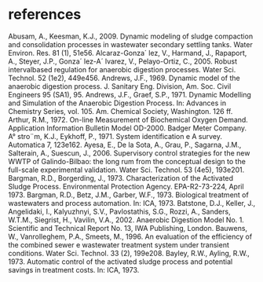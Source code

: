 # references
Abusam, A., Keesman, K.J., 2009. Dynamic modeling of sludge
compaction and consolidation processes in wastewater
secondary settling tanks. Water Environ. Res. 81 (1), 51e56.
Alcaraz-Gonza´ lez, V., Harmand, J., Rapaport, A., Steyer, J.P.,
Gonza´ lez-A´ lvarez, V., Pelayo-Ortiz, C., 2005. Robust intervalbased
regulation for anaerobic digestion processes. Water Sci.
Technol. 52 (1e2), 449e456.
Andrews, J.F., 1969. Dynamic model of the anaerobic digestion
process. J. Sanitary Eng. Division, Am. Soc. Civil Engineers 95
(SA1), 95.
Andrews, J.F., Graef, S.P., 1971. Dynamic Modelling and
Simulation of the Anaerobic Digestion Process. In: Advances
in Chemistry Series, vol. 105. Am. Chemical Society,
Washington. 126 ff.
Arthur, R.M., 1972. On-line Measurement of Biochemical Oxygen
Demand. Application Information Bulletin Model OD-2000.
Badger Meter Company.
A°
stro¨m, K.J., Eykhoff, P., 1971. System identification e A survey.
Automatica 7, 123e162.
Ayesa, E., De la Sota, A., Grau, P., Sagarna, J.M., Salterain, A.,
Suescun, J., 2006. Supervisory control strategies for the new
WWTP of Galindo-Bilbao: the long rum from the conceptual
design to the full-scale experimental validation. Water Sci.
Technol. 53 (4e5), 193e201.
Bargman, R.D., Borgerding, J., 1973. Characterization of the
Activated Sludge Process. Environmental Protection Agency.
EPA-R2-73-224, April 1973.
Bargman, R.D., Betz, J.M., Garber, W.F., 1973. Biological treatment
of wastewaters and process automation. In: ICA, 1973.
Batstone, D.J., Keller, J., Angelidaki, I., Kalyuzhnyi, S.V.,
Pavlostathis, S.G., Rozzi, A., Sanders, W.T.M., Siegrist, H.,
Vavilin, V.A., 2002. Anaerobic Digestion Model No. 1. Scientific
and Technical Report No. 13, IWA Publishing, London.
Bauwens, W., Vanrolleghem, P.A., Smeets, M., 1996. An
evaluation of the efficiency of the combined sewer e
wastewater treatment system under transient conditions.
Water Sci. Technol. 33 (2), 199e208.
Bayley, R.W., Ayling, R.W., 1973. Automatic control of the
activated sludge process and potential savings in treatment
costs. In: ICA, 1973.
